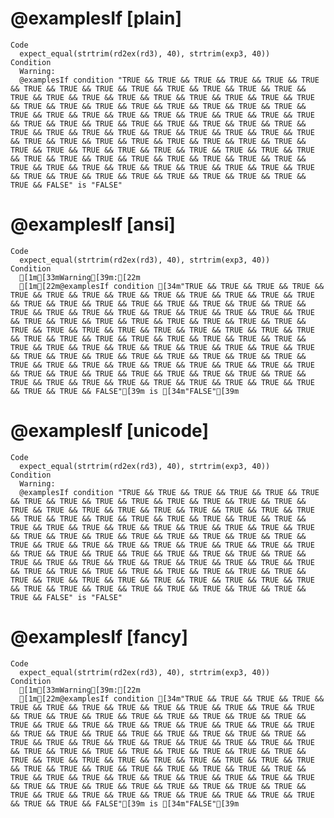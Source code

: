 # @examplesIf [plain]

    Code
      expect_equal(strtrim(rd2ex(rd3), 40), strtrim(exp3, 40))
    Condition
      Warning:
      @examplesIf condition "TRUE && TRUE && TRUE && TRUE && TRUE && TRUE && TRUE && TRUE && TRUE && TRUE && TRUE && TRUE && TRUE && TRUE && TRUE && TRUE && TRUE && TRUE && TRUE && TRUE && TRUE && TRUE && TRUE && TRUE && TRUE && TRUE && TRUE && TRUE && TRUE && TRUE && TRUE && TRUE && TRUE && TRUE && TRUE && TRUE && TRUE && TRUE && TRUE && TRUE && TRUE && TRUE && TRUE && TRUE && TRUE && TRUE && TRUE && TRUE && TRUE && TRUE && TRUE && TRUE && TRUE && TRUE && TRUE && TRUE && TRUE && TRUE && TRUE && TRUE && TRUE && TRUE && TRUE && TRUE && TRUE && TRUE && TRUE && TRUE && TRUE && TRUE && TRUE && TRUE && TRUE && TRUE && TRUE && TRUE && TRUE && TRUE && TRUE && TRUE && TRUE && TRUE && TRUE && TRUE && TRUE && TRUE && TRUE && TRUE && TRUE && TRUE && TRUE && TRUE && TRUE && TRUE && TRUE && TRUE && TRUE && TRUE && TRUE && TRUE && FALSE" is "FALSE"

# @examplesIf [ansi]

    Code
      expect_equal(strtrim(rd2ex(rd3), 40), strtrim(exp3, 40))
    Condition
      [1m[33mWarning[39m:[22m
      [1m[22m@examplesIf condition [34m"TRUE && TRUE && TRUE && TRUE && TRUE && TRUE && TRUE && TRUE && TRUE && TRUE && TRUE && TRUE && TRUE && TRUE && TRUE && TRUE && TRUE && TRUE && TRUE && TRUE && TRUE && TRUE && TRUE && TRUE && TRUE && TRUE && TRUE && TRUE && TRUE && TRUE && TRUE && TRUE && TRUE && TRUE && TRUE && TRUE && TRUE && TRUE && TRUE && TRUE && TRUE && TRUE && TRUE && TRUE && TRUE && TRUE && TRUE && TRUE && TRUE && TRUE && TRUE && TRUE && TRUE && TRUE && TRUE && TRUE && TRUE && TRUE && TRUE && TRUE && TRUE && TRUE && TRUE && TRUE && TRUE && TRUE && TRUE && TRUE && TRUE && TRUE && TRUE && TRUE && TRUE && TRUE && TRUE && TRUE && TRUE && TRUE && TRUE && TRUE && TRUE && TRUE && TRUE && TRUE && TRUE && TRUE && TRUE && TRUE && TRUE && TRUE && TRUE && TRUE && TRUE && TRUE && TRUE && TRUE && TRUE && TRUE && TRUE && TRUE && FALSE"[39m is [34m"FALSE"[39m

# @examplesIf [unicode]

    Code
      expect_equal(strtrim(rd2ex(rd3), 40), strtrim(exp3, 40))
    Condition
      Warning:
      @examplesIf condition "TRUE && TRUE && TRUE && TRUE && TRUE && TRUE && TRUE && TRUE && TRUE && TRUE && TRUE && TRUE && TRUE && TRUE && TRUE && TRUE && TRUE && TRUE && TRUE && TRUE && TRUE && TRUE && TRUE && TRUE && TRUE && TRUE && TRUE && TRUE && TRUE && TRUE && TRUE && TRUE && TRUE && TRUE && TRUE && TRUE && TRUE && TRUE && TRUE && TRUE && TRUE && TRUE && TRUE && TRUE && TRUE && TRUE && TRUE && TRUE && TRUE && TRUE && TRUE && TRUE && TRUE && TRUE && TRUE && TRUE && TRUE && TRUE && TRUE && TRUE && TRUE && TRUE && TRUE && TRUE && TRUE && TRUE && TRUE && TRUE && TRUE && TRUE && TRUE && TRUE && TRUE && TRUE && TRUE && TRUE && TRUE && TRUE && TRUE && TRUE && TRUE && TRUE && TRUE && TRUE && TRUE && TRUE && TRUE && TRUE && TRUE && TRUE && TRUE && TRUE && TRUE && TRUE && TRUE && TRUE && TRUE && TRUE && TRUE && TRUE && FALSE" is "FALSE"

# @examplesIf [fancy]

    Code
      expect_equal(strtrim(rd2ex(rd3), 40), strtrim(exp3, 40))
    Condition
      [1m[33mWarning[39m:[22m
      [1m[22m@examplesIf condition [34m"TRUE && TRUE && TRUE && TRUE && TRUE && TRUE && TRUE && TRUE && TRUE && TRUE && TRUE && TRUE && TRUE && TRUE && TRUE && TRUE && TRUE && TRUE && TRUE && TRUE && TRUE && TRUE && TRUE && TRUE && TRUE && TRUE && TRUE && TRUE && TRUE && TRUE && TRUE && TRUE && TRUE && TRUE && TRUE && TRUE && TRUE && TRUE && TRUE && TRUE && TRUE && TRUE && TRUE && TRUE && TRUE && TRUE && TRUE && TRUE && TRUE && TRUE && TRUE && TRUE && TRUE && TRUE && TRUE && TRUE && TRUE && TRUE && TRUE && TRUE && TRUE && TRUE && TRUE && TRUE && TRUE && TRUE && TRUE && TRUE && TRUE && TRUE && TRUE && TRUE && TRUE && TRUE && TRUE && TRUE && TRUE && TRUE && TRUE && TRUE && TRUE && TRUE && TRUE && TRUE && TRUE && TRUE && TRUE && TRUE && TRUE && TRUE && TRUE && TRUE && TRUE && TRUE && TRUE && TRUE && TRUE && TRUE && TRUE && TRUE && FALSE"[39m is [34m"FALSE"[39m

